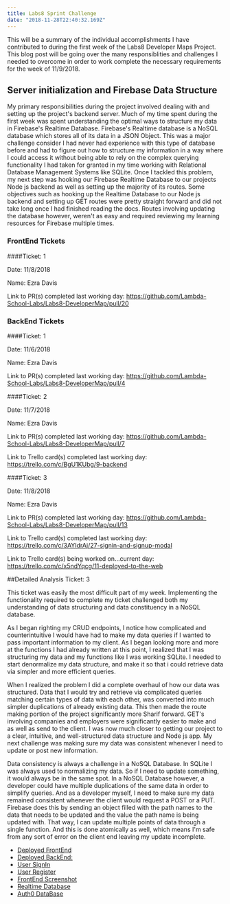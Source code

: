 ```yaml
---
title: Labs8 Sprint Challenge 
date: "2018-11-28T22:40:32.169Z"
---
```


This will be a summary of the individual accomplishments I have contributed to during the first week of the Labs8 Developer Maps Project. This blog post will be going over the many responsiblities and challenges I needed to overcome in order to work complete the necessary requirements for the week of 11/9/2018.

## Server initialization and Firebase Data Structure

My primary responsibilities during the project involved dealing with and setting up the project's backend server. Much of my time spent during the first week was spent understanding the optimal ways to structure my data in Firebase's Realtime Database. Firebase's Realtime database is a NoSQL database which stores all of its data in a JSON Object. This was a major challenge consider I had never had experience with this type of database before and had to figure out how to structure my information in a way where I could access it without being able to rely on the complex querying functionality I had taken for granted in my time working with Relational Database Management Systems like SQLite. Once I tackled this problem, my next step was hooking our Firebase Realtime Database to our projects Node js backend as well as setting up the majority of its routes. Some objectives such as hooking up the Realtime Database to our Node js backend and setting up GET routes were pretty straight forward and did not take long once I had finished reading the docs. Routes involving updating the database however, weren't as easy and required reviewing my learning resources for Firebase multiple times.


### FrontEnd Tickets

####Ticket: 1

Date: 11/8/2018

Name: Ezra Davis

Link to PR(s) completed last working day: 
https://github.com/Lambda-School-Labs/Labs8-DeveloperMap/pull/20

### BackEnd Tickets

####Ticket: 1

Date: 11/6/2018

Name: Ezra Davis

Link to PR(s) completed last working day: https://github.com/Lambda-School-Labs/Labs8-DeveloperMap/pull/4

####Ticket: 2

Date: 11/7/2018

Name: Ezra Davis

Link to PR(s) completed last working day: 
https://github.com/Lambda-School-Labs/Labs8-DeveloperMap/pull/7

Link to Trello card(s) completed last working day: 
https://trello.com/c/BgU1KUbg/9-backend

####Ticket: 3

Date: 11/8/2018

Name: Ezra Davis

Link to PR(s) completed last working day: 
https://github.com/Lambda-School-Labs/Labs8-DeveloperMap/pull/13

Link to Trello card(s) completed last working day: 
https://trello.com/c/3AYIdrAj/27-signin-and-signup-modal

Link to Trello card(s) being worked on...current day: 
https://trello.com/c/x5ndYqcg/11-deployed-to-the-web

##Detailed Analysis Ticket: 3

This ticket was easily the most difficult part of my week. Implementing the functionality required to complete my ticket challenged both my understanding of data structuring and data constituency in a NoSQL database. 

As I began righting my CRUD endpoints, I notice how complicated and counterintuitive I would have had to make my data queries if I wanted to pass important information to my client. As I began looking more and more at the functions I had already written at this point, I realized that I was structuring my data and my functions like I was working SQLite. I needed to start denormalize my data structure, and make it so that i could retrieve data via simpler and more efficient queries. 

When I realized the problem I did a complete overhaul of how our data was structured. Data that I would try and retrieve via complicated queries matching certain types of data with each other, was converted into much simpler duplications of already existing data. This then made the route making portion of the project significantly more Sharif forward. GET's involving companies and employers were significantly easier to make and as well as send to the client. I was now much closer to getting our project to a clear, intuitive, and well-structured data structure and Node js app. My next challenge was making sure my data was consistent whenever I need to update or post new information.

Data consistency is always a challenge in a NoSQL Database. In SQLite I was always used to normalizing my data. So if I need to update something, it would always be in the same spot. In a NoSQL Database however, a developer could have multiple duplications of the same data in order to simplify queries. And as a developer myself, I need to make sure my data remained consistent whenever the client would request a POST or a PUT. Firebase does this by sending an object filled with the path names to the data that needs to be updated and the value the path name is being updated with. That way, I can update multiple points of data through a single function. And this is done atomically as well, which means I'm safe from any sort of error on the client end leaving my update incomplete. 

* [Deployed FrontEnd](https://clever-liskov-29b49a.netlify.com/)
* [Deployed BackEnd:](https://intense-stream-29923.herokuapp.com/api/database/seekers)
* [User SignIn](https://cdn.discordapp.com/attachments/508055941145690142/510520021609480192/Week1SignInShow.PNG)
* [User Register](https://cdn.discordapp.com/attachments/508055941145690142/510520026097254420/Week1SignInshow2.PNG)
* [FrontEnd Screenshot](https://intense-stream-29923.herokuapp.com/api/database/seekers)
* [Realtime Database](https://cdn.discordapp.com/attachments/508060338944606214/510527647315656711/unknown.png)
* [Auth0 DataBase](https://cdn.discordapp.com/attachments/508060338944606214/510527754106830879/unknown.png)
